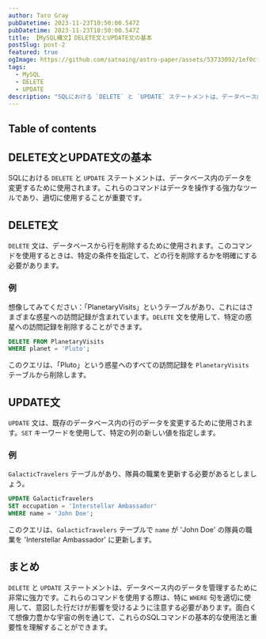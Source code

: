 ```yaml
---
author: Taro Gray
pubDatetime: 2023-11-23T10:50:00.547Z
pubDatetime: 2023-11-23T10:50:00.547Z
title: 【MySQL構文】DELETE文とUPDATE文の基本
postSlug: post-2
featured: true
ogImage: https://github.com/satnaing/astro-paper/assets/53733092/1ef0cf03-8137-4d67-ac81-84a032119e3a
tags:
  - MySQL
  - DELETE
  - UPDATE
description: "SQLにおける `DELETE` と `UPDATE` ステートメントは、データベース内のデータを変更するために使用されます。これらのコマンドはデータを操作する強力なツールであり、適切に使用することが重要です。"
---
```


## Table of contents

## DELETE文とUPDATE文の基本

SQLにおける `DELETE` と `UPDATE` ステートメントは、データベース内のデータを変更するために使用されます。これらのコマンドはデータを操作する強力なツールであり、適切に使用することが重要です。

## DELETE文

`DELETE` 文は、データベースから行を削除するために使用されます。このコマンドを使用するときは、特定の条件を指定して、どの行を削除するかを明確にする必要があります。

### 例

想像してみてください：「PlanetaryVisits」というテーブルがあり、これにはさまざまな惑星への訪問記録が含まれています。`DELETE` 文を使用して、特定の惑星への訪問記録を削除することができます。

```sql
DELETE FROM PlanetaryVisits
WHERE planet = 'Pluto';
```

このクエリは、「Pluto」という惑星へのすべての訪問記録を `PlanetaryVisits` テーブルから削除します。

## UPDATE文

`UPDATE` 文は、既存のデータベース内の行のデータを変更するために使用されます。`SET` キーワードを使用して、特定の列の新しい値を指定します。

### 例

`GalacticTravelers` テーブルがあり、隊員の職業を更新する必要があるとしましょう。

```sql
UPDATE GalacticTravelers
SET occupation = 'Interstellar Ambassador'
WHERE name = 'John Doe';
```

このクエリは、`GalacticTravelers` テーブルで `name` が 'John Doe' の隊員の職業を 'Interstellar Ambassador' に更新します。

## まとめ

`DELETE` と `UPDATE` ステートメントは、データベース内のデータを管理するために非常に強力です。これらのコマンドを使用する際は、特に `WHERE` 句を適切に使用して、意図した行だけが影響を受けるように注意する必要があります。面白くて想像力豊かな宇宙の例を通じて、これらのSQLコマンドの基本的な使用法と重要性を理解することができます。

